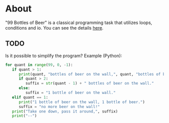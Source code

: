 # About

"99 Bottles of Beer" is a classical programming task that utilizes loops, conditions and io. You can see the details [here](https://www.99-bottles-of-beer.net).

## TODO

Is it possible to simplify the program? Example (Python):

```python
for quant in range(99, 0, -1):
   if quant > 1:
      print(quant, "bottles of beer on the wall,", quant, "bottles of beer.")
      if quant > 2:
         suffix = str(quant - 1) + " bottles of beer on the wall."
      else:
         suffix = "1 bottle of beer on the wall."
   elif quant == 1:
      print("1 bottle of beer on the wall, 1 bottle of beer.")
      suffix = "no more beer on the wall!"
   print("Take one down, pass it around,", suffix)
   print("--")
```
